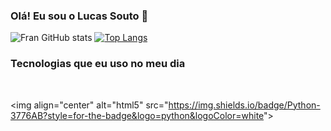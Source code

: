 ### Olá! Eu sou o Lucas Souto 👋


![ Fran GitHub stats](https://github-readme-stats.vercel.app/api?username=Franfran1612&show_icons=true&theme=tokyonight)
[![Top Langs](https://github-readme-stats.vercel.app/api/top-langs/?username=Franfran1612&langs_count=8)](https://github.com/anuraghazra/github-readme-stats)

### Tecnologias que eu uso no meu dia

<div style="display: inline_block"></br>

<img align="center" alt="html5" src="https://img.shields.io/badge/Python-3776AB?style=for-the-badge&logo=python&logoColor=white"&gt;

</div>
